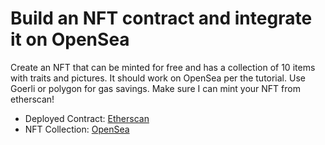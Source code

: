# Build an NFT contract and integrate it on OpenSea

Create an NFT that can be minted for free and has a collection of 10 items with traits and pictures. It should work on OpenSea per the tutorial. Use Goerli or polygon for gas savings. Make sure I can mint your NFT from etherscan!

- Deployed Contract: [Etherscan](https://goerli.etherscan.io/address/0x64e74e2B57E5f866acC01c439feE06a55bE47dF0)
- NFT Collection: [OpenSea](https://testnets.opensea.io/collection/mynftcontract-4)
